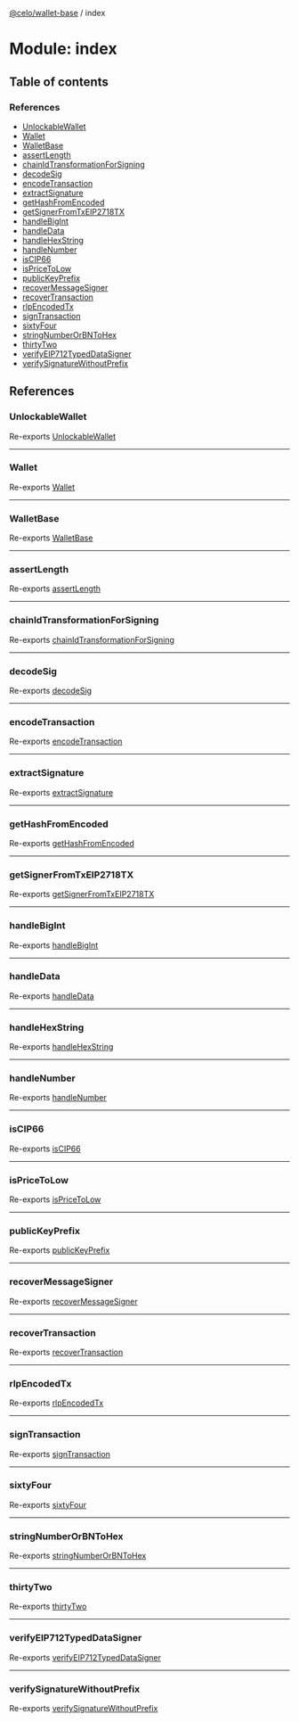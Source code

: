[@celo/wallet-base](../README.md) / index

# Module: index

## Table of contents

### References

- [UnlockableWallet](index.md#unlockablewallet)
- [Wallet](index.md#wallet)
- [WalletBase](index.md#walletbase)
- [assertLength](index.md#assertlength)
- [chainIdTransformationForSigning](index.md#chainidtransformationforsigning)
- [decodeSig](index.md#decodesig)
- [encodeTransaction](index.md#encodetransaction)
- [extractSignature](index.md#extractsignature)
- [getHashFromEncoded](index.md#gethashfromencoded)
- [getSignerFromTxEIP2718TX](index.md#getsignerfromtxeip2718tx)
- [handleBigInt](index.md#handlebigint)
- [handleData](index.md#handledata)
- [handleHexString](index.md#handlehexstring)
- [handleNumber](index.md#handlenumber)
- [isCIP66](index.md#iscip66)
- [isPriceToLow](index.md#ispricetolow)
- [publicKeyPrefix](index.md#publickeyprefix)
- [recoverMessageSigner](index.md#recovermessagesigner)
- [recoverTransaction](index.md#recovertransaction)
- [rlpEncodedTx](index.md#rlpencodedtx)
- [signTransaction](index.md#signtransaction)
- [sixtyFour](index.md#sixtyfour)
- [stringNumberOrBNToHex](index.md#stringnumberorbntohex)
- [thirtyTwo](index.md#thirtytwo)
- [verifyEIP712TypedDataSigner](index.md#verifyeip712typeddatasigner)
- [verifySignatureWithoutPrefix](index.md#verifysignaturewithoutprefix)

## References

### UnlockableWallet

Re-exports [UnlockableWallet](../interfaces/wallet_base.UnlockableWallet.md)

___

### Wallet

Re-exports [Wallet](../interfaces/wallet_base.Wallet.md)

___

### WalletBase

Re-exports [WalletBase](../classes/wallet_base.WalletBase.md)

___

### assertLength

Re-exports [assertLength](signing_utils.md#assertlength)

___

### chainIdTransformationForSigning

Re-exports [chainIdTransformationForSigning](signing_utils.md#chainidtransformationforsigning)

___

### decodeSig

Re-exports [decodeSig](signing_utils.md#decodesig)

___

### encodeTransaction

Re-exports [encodeTransaction](signing_utils.md#encodetransaction)

___

### extractSignature

Re-exports [extractSignature](signing_utils.md#extractsignature)

___

### getHashFromEncoded

Re-exports [getHashFromEncoded](signing_utils.md#gethashfromencoded)

___

### getSignerFromTxEIP2718TX

Re-exports [getSignerFromTxEIP2718TX](signing_utils.md#getsignerfromtxeip2718tx)

___

### handleBigInt

Re-exports [handleBigInt](signing_utils.md#handlebigint)

___

### handleData

Re-exports [handleData](signing_utils.md#handledata)

___

### handleHexString

Re-exports [handleHexString](signing_utils.md#handlehexstring)

___

### handleNumber

Re-exports [handleNumber](signing_utils.md#handlenumber)

___

### isCIP66

Re-exports [isCIP66](signing_utils.md#iscip66)

___

### isPriceToLow

Re-exports [isPriceToLow](signing_utils.md#ispricetolow)

___

### publicKeyPrefix

Re-exports [publicKeyPrefix](signing_utils.md#publickeyprefix)

___

### recoverMessageSigner

Re-exports [recoverMessageSigner](signing_utils.md#recovermessagesigner)

___

### recoverTransaction

Re-exports [recoverTransaction](signing_utils.md#recovertransaction)

___

### rlpEncodedTx

Re-exports [rlpEncodedTx](signing_utils.md#rlpencodedtx)

___

### signTransaction

Re-exports [signTransaction](signing_utils.md#signtransaction)

___

### sixtyFour

Re-exports [sixtyFour](signing_utils.md#sixtyfour)

___

### stringNumberOrBNToHex

Re-exports [stringNumberOrBNToHex](signing_utils.md#stringnumberorbntohex)

___

### thirtyTwo

Re-exports [thirtyTwo](signing_utils.md#thirtytwo)

___

### verifyEIP712TypedDataSigner

Re-exports [verifyEIP712TypedDataSigner](signing_utils.md#verifyeip712typeddatasigner)

___

### verifySignatureWithoutPrefix

Re-exports [verifySignatureWithoutPrefix](signing_utils.md#verifysignaturewithoutprefix)
